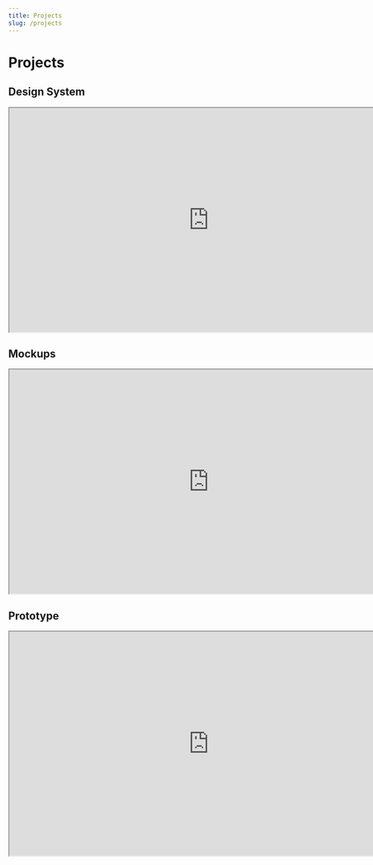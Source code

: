 ```yaml
---
title: Projects
slug: /projects
---
```


# Projects

## Design System
<iframe 
          style={{ border: '1px solid rgba(0, 0, 0, 0.1)' }} 
          width="800" 
          height="450" 
          src="https://embed.figma.com/design/FGe9WsZmnnLnajvzW2KdYq/SSS?node-id=0-1&embed-host=share" 
          allowFullScreen
        ></iframe>

## Mockups
<iframe 
          style={{ border: '1px solid rgba(0, 0, 0, 0.1)' }}
          width="800" 
          height="450" 
          src="https://embed.figma.com/design/FGe9WsZmnnLnajvzW2KdYq/SSS?node-id=32-125&embed-host=share" allowfullscreen
        ></iframe>

## Prototype
<iframe 
          style={{ border: '1px solid rgba(0, 0, 0, 0.1)' }}
          width="800" 
          height="450" 
          src="https://embed.figma.com/design/FGe9WsZmnnLnajvzW2KdYq/SSS?node-id=73-74&embed-host=share" allowfullscreen>
          </iframe>
